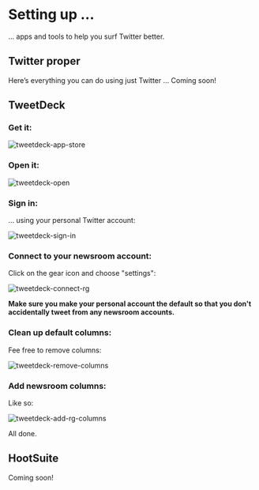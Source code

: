 # Setting up …

… apps and tools to help you surf Twitter better.

## Twitter proper

Here’s everything you can do using just Twitter … Coming soon!

## TweetDeck

### Get it:

![tweetdeck-app-store](https://cloud.githubusercontent.com/assets/218624/3884877/d0d3cb2c-21b6-11e4-94bc-23d451fee68a.gif)

### Open it:

![tweetdeck-open](https://cloud.githubusercontent.com/assets/218624/3884875/d0d35412-21b6-11e4-906d-f4b09de2fcda.gif)

### Sign in:

… using your personal Twitter account:

![tweetdeck-sign-in](https://cloud.githubusercontent.com/assets/218624/3884879/d0d74716-21b6-11e4-9be5-cdc7f2d44764.gif)

### Connect to your newsroom account:

Click on the gear icon and choose "settings":

![tweetdeck-connect-rg](https://cloud.githubusercontent.com/assets/218624/3884880/d0d782c6-21b6-11e4-9339-c125c3d717f4.gif)

**Make sure you make your personal account the default so that you don't accidentally tweet from any newsroom accounts.**

### Clean up default columns:

Fee free to remove columns:

![tweetdeck-remove-columns](https://cloud.githubusercontent.com/assets/218624/3884878/d0d6839e-21b6-11e4-8713-65439dcf46cb.gif)

### Add newsroom columns:

Like so:

![tweetdeck-add-rg-columns](https://cloud.githubusercontent.com/assets/218624/3884876/d0d3abba-21b6-11e4-9606-64d6b42f6ea1.gif)

All done.

## HootSuite

Coming soon!
